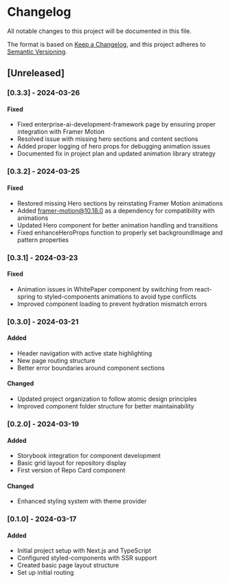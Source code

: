 # Changelog

All notable changes to this project will be documented in this file.

The format is based on [Keep a Changelog](https://keepachangelog.com/en/1.0.0/),
and this project adheres to [Semantic Versioning](https://semver.org/spec/v2.0.0.html).

## [Unreleased]

### [0.3.3] - 2024-03-26

#### Fixed
- Fixed enterprise-ai-development-framework page by ensuring proper integration with Framer Motion
- Resolved issue with missing hero sections and content sections
- Added proper logging of hero props for debugging animation issues
- Documented fix in project plan and updated animation library strategy

### [0.3.2] - 2024-03-25

#### Fixed

- Restored missing Hero sections by reinstating Framer Motion animations
- Added framer-motion@10.18.0 as a dependency for compatibility with animations
- Updated Hero component for better animation handling and transitions
- Fixed enhanceHeroProps function to properly set backgroundImage and pattern properties

### [0.3.1] - 2024-03-23

#### Fixed

- Animation issues in WhitePaper component by switching from react-spring to styled-components animations to avoid type conflicts
- Improved component loading to prevent hydration mismatch errors

### [0.3.0] - 2024-03-21

#### Added

- Header navigation with active state highlighting
- New page routing structure
- Better error boundaries around component sections

#### Changed

- Updated project organization to follow atomic design principles
- Improved component folder structure for better maintainability

### [0.2.0] - 2024-03-19

#### Added

- Storybook integration for component development
- Basic grid layout for repository display
- First version of Repo Card component

#### Changed

- Enhanced styling system with theme provider

### [0.1.0] - 2024-03-17

#### Added

- Initial project setup with Next.js and TypeScript
- Configured styled-components with SSR support
- Created basic page layout structure
- Set up initial routing
